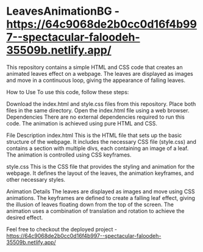# LeavesAnimationBG - https://64c9068de2b0cc0d16f4b997--spectacular-faloodeh-35509b.netlify.app/
This repository contains a simple HTML and CSS code that creates an animated leaves effect on a webpage. The leaves are displayed as images and move in a continuous loop, giving the appearance of falling leaves.

How to Use
To use this code, follow these steps:

Download the index.html and style.css files from this repository.
Place both files in the same directory.
Open the index.html file using a web browser.
Dependencies
There are no external dependencies required to run this code. The animation is achieved using pure HTML and CSS.

File Description
index.html
This is the HTML file that sets up the basic structure of the webpage. It includes the necessary CSS file (style.css) and contains a section with multiple divs, each containing an image of a leaf. The animation is controlled using CSS keyframes.

style.css
This is the CSS file that provides the styling and animation for the webpage. It defines the layout of the leaves, the animation keyframes, and other necessary styles.

Animation Details
The leaves are displayed as images and move using CSS animations. The keyframes are defined to create a falling leaf effect, giving the illusion of leaves floating down from the top of the screen. The animation uses a combination of translation and rotation to achieve the desired effect.

Feel free to checkout the deployed project - https://64c9068de2b0cc0d16f4b997--spectacular-faloodeh-35509b.netlify.app/
